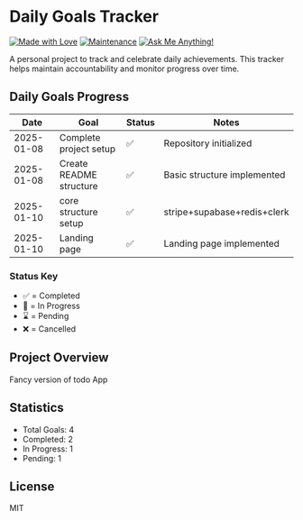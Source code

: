 # Daily Goals Tracker

[![Made with Love](https://img.shields.io/badge/Made%20with-Passion-hs77we9.svg)](/)
[![Maintenance](https://img.shields.io/badge/Maintained%3F-yes-green.svg)](/)
[![Ask Me Anything!](https://img.shields.io/badge/Ask%20me-anything-1abc9c.svg)](/)

A personal project to track and celebrate daily achievements. This tracker helps maintain accountability and monitor progress over time.

## Daily Goals Progress

| Date | Goal | Status | Notes |
|------|------|--------|-------|
| 2025-01-08 | Complete project setup | :white_check_mark: | Repository initialized |
| 2025-01-08 | Create README structure | :white_check_mark: | Basic structure implemented |
| 2025-01-10 | core structure setup | :white_check_mark: | stripe+supabase+redis+clerk |
| 2025-01-10 | Landing page | :white_check_mark: | Landing page implemented |

### Status Key
- :white_check_mark: = Completed
- :construction: = In Progress
- :hourglass: = Pending
- :x: = Cancelled

## Project Overview
Fancy version of todo App

## Statistics

- Total Goals: 4
- Completed: 2
- In Progress: 1
- Pending: 1

## License
MIT
